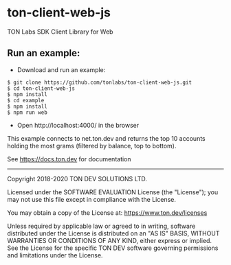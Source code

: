 # ton-client-web-js

TON Labs SDK Client Library for Web

## Run an example:
* Download and run an example:
```
$ git clone https://github.com/tonlabs/ton-client-web-js.git
$ cd ton-client-web-js
$ npm install
$ cd example
$ npm install
$ npm run web
```
* Open http://localhost:4000/ in the browser

This example connects to net.ton.dev and returns the top 10 accounts holding the most grams (filtered by balance, top to bottom).

See https://docs.ton.dev for documentation

---
Copyright 2018-2020 TON DEV SOLUTIONS LTD.

Licensed under the SOFTWARE EVALUATION License (the "License"); you may not use
this file except in compliance with the License.

You may obtain a copy of the License at: https://www.ton.dev/licenses

Unless required by applicable law or agreed to in writing, software
distributed under the License is distributed on an "AS IS" BASIS,
WITHOUT WARRANTIES OR CONDITIONS OF ANY KIND, either express or implied.
See the License for the specific TON DEV software governing permissions and
limitations under the License.
